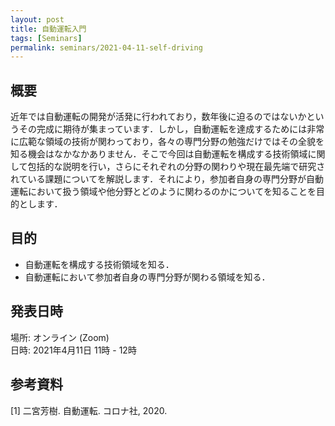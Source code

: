 ```yaml
---
layout: post
title: 自動運転入門
tags: [Seminars]
permalink: seminars/2021-04-11-self-driving
---
```


## 概要
近年では自動運転の開発が活発に行われており，数年後に迫るのではないかというその完成に期待が集まっています．しかし，自動運転を達成するためには非常に広範な領域の技術が関わっており，各々の専門分野の勉強だけではその全貌を知る機会はなかなかありません．そこで今回は自動運転を構成する技術領域に関して包括的な説明を行い，さらにそれぞれの分野の関わりや現在最先端で研究されている課題についてを解説します．それにより，参加者自身の専門分野が自動運転において扱う領域や他分野とどのように関わるのかについてを知ることを目的とします．

## 目的
- 自動運転を構成する技術領域を知る．
- 自動運転において参加者自身の専門分野が関わる領域を知る．

## 発表日時
場所:  オンライン (Zoom) \
日時: 2021年4月11日 11時 - 12時

## 参考資料
[1] 二宮芳樹. 自動運転. コロナ社, 2020.
